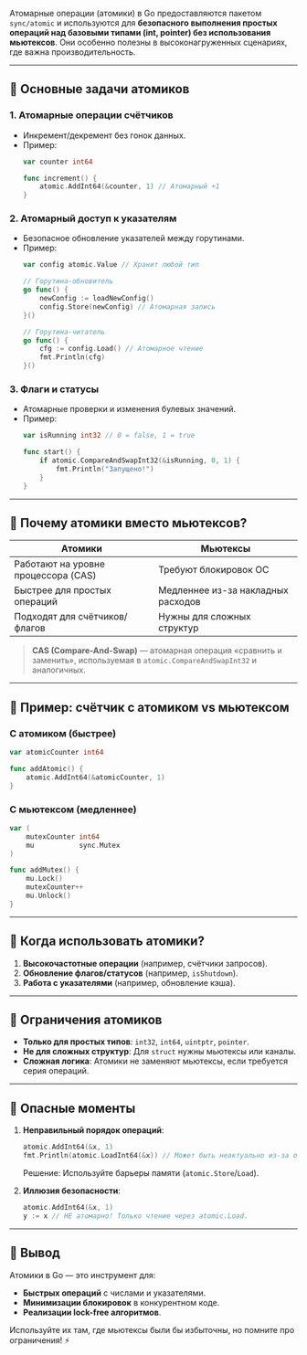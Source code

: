 Атомарные операции (атомики) в Go предоставляются пакетом `sync/atomic` и используются для **безопасного выполнения простых операций над базовыми типами (int, pointer) без использования мьютексов**. Они особенно полезны в высоконагруженных сценариях, где важна производительность.

---

## 🔹 **Основные задачи атомиков**
### 1. **Атомарные операции счётчиков**
   - Инкремент/декремент без гонок данных.
   - Пример:
     ```go
     var counter int64

     func increment() {
         atomic.AddInt64(&counter, 1) // Атомарный +1
     }
     ```

### 2. **Атомарный доступ к указателям**
   - Безопасное обновление указателей между горутинами.
   - Пример:
     ```go
     var config atomic.Value // Хранит любой тип

     // Горутина-обновитель
     go func() {
         newConfig := loadNewConfig()
         config.Store(newConfig) // Атомарная запись
     }()

     // Горутина-читатель
     go func() {
         cfg := config.Load() // Атомарное чтение
         fmt.Println(cfg)
     }()
     ```

### 3. **Флаги и статусы**
   - Атомарные проверки и изменения булевых значений.
   - Пример:
     ```go
     var isRunning int32 // 0 = false, 1 = true

     func start() {
         if atomic.CompareAndSwapInt32(&isRunning, 0, 1) {
             fmt.Println("Запущено!")
         }
     }
     ```

---

## 🔹 **Почему атомики вместо мьютексов?**
| Атомики                          | Мьютексы                          |
|----------------------------------|-----------------------------------|
| Работают на уровне процессора (CAS) | Требуют блокировок ОС            |
| Быстрее для простых операций      | Медленнее из-за накладных расходов |
| Подходят для счётчиков/флагов    | Нужны для сложных структур       |

> **CAS (Compare-And-Swap)** — атомарная операция «сравнить и заменить», используемая в `atomic.CompareAndSwapInt32` и аналогичных.

---

## 🔹 **Пример: счётчик с атомиком vs мьютексом**
### **С атомиком (быстрее)**
```go
var atomicCounter int64

func addAtomic() {
    atomic.AddInt64(&atomicCounter, 1)
}
```

### **С мьютексом (медленнее)**
```go
var (
    mutexCounter int64
    mu           sync.Mutex
)

func addMutex() {
    mu.Lock()
    mutexCounter++
    mu.Unlock()
}
```

---

## 🔹 **Когда использовать атомики?**
1. **Высокочастотные операции** (например, счётчики запросов).
2. **Обновление флагов/статусов** (например, `isShutdown`).
3. **Работа с указателями** (например, обновление кэша).

---

## 🔹 **Ограничения атомиков**
- **Только для простых типов**: `int32`, `int64`, `uintptr`, `pointer`.
- **Не для сложных структур**: Для `struct` нужны мьютексы или каналы.
- **Сложная логика**: Атомики не заменяют мьютексы, если требуется серия операций.

---

## 🔹 **Опасные моменты**
1. **Неправильный порядок операций**:
   ```go
   atomic.AddInt64(&x, 1)
   fmt.Println(atomic.LoadInt64(&x)) // Может быть неактуально из-за оптимизаций CPU.
   ```
   Решение: Используйте барьеры памяти (`atomic.Store`/`Load`).

2. **Иллюзия безопасности**:
   ```go
   atomic.AddInt64(&x, 1)
   y := x // НЕ атомарно! Только чтение через atomic.Load.
   ```

---

## 🔹 **Вывод**
Атомики в Go — это инструмент для:
- **Быстрых операций** с числами и указателями.
- **Минимизации блокировок** в конкурентном коде.
- **Реализации lock-free алгоритмов**.

Используйте их там, где мьютексы были бы избыточны, но помните про ограничения! ⚡